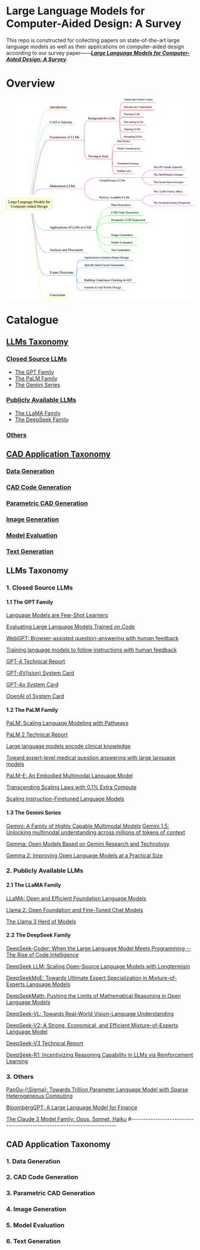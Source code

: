 # Large Language Models for Computer-Aided Design: A Survey

This repo is constructed for collecting papers on state-of-the-art large language models as well as their applications on computer-aided design according to our survey paper——[_**Large Language Models for Computer-Aided Design: A Survey**_]().
# Overview
![Taxonomy](taxonomy.png)

# Catalogue
## [LLMs Taxonomy](#1)
### [Closed Source LLMs](#1.1)
- [The GPT Family](#1.1.1)
- [The PaLM Family](#1.1.2)
- [The Gemini Series](#1.1.3)
### [Publicly Available LLMs](#1.2)
  - [The LLaMA Family](#1.2.1)
  - [The DeepSeek Family](#1.2.2)
### [Others](#1.3)
## [CAD Application Taxonomy](#2)
### [Data Generation](#2.1)
### [CAD Code Generation](#2.2)
### [Parametric CAD Generation](#2.3)
### [Image Generation](#2.4)
### [Model Evaluation](#2.5)
### [Text Generation](#2.6)

<p id="1"></p >

## LLMs Taxonomy
<p id="1.1"></p >

### 1. Closed Source LLMs
<p id="1.1.1"></p >

#### 1.1 The GPT Family

[Language Models are Few-Shot Learners](https://github.com/YangLing0818/Diffusion-Models-Papers-Survey-Taxonomy)

[Evaluating Large Language Models Trained on Code](https://arxiv.org/abs/2107.03374)

[WebGPT: Browser-assisted question-answering with human feedback](https://arxiv.org/abs/2112.09332)

[Training language models to follow instructions with human feedback
](https://proceedings.neurips.cc/paper_files/paper/2022/hash/b1efde53be364a73914f58805a001731-Abstract-Conference.html)

[GPT-4 Technical Report](https://arxiv.org/abs/2303.08774)

[GPT-4V(ision) System Card](https://cdn.openai.com/papers/GPTV_System_Card.pdf)

[GPT-4o System Card](https://arxiv.org/abs/2410.21276)

[OpenAI o1 System Card](https://arxiv.org/abs/2412.16720)
<p id="1.1.2"></p >

#### 1.2 The PaLM Family

[PaLM: Scaling Language Modeling with Pathways](https://www.jmlr.org/papers/v24/22-1144.html)

[PaLM 2 Technical Report](https://arxiv.org/abs/2305.10403)

[Large language models encode clinical knowledge](https://www.nature.com/articles/s41586-023-06291-2)

[Toward expert-level medical question answering with large language models](https://www.nature.com/articles/s41591-024-03423-7)

[PaLM-E: An Embodied Multimodal Language Model](https://proceedings.mlr.press/v202/driess23a.html)

[Transcending Scaling Laws with 0.1% Extra Compute](https://openreview.net/forum?id=Cf6VhQFmhP)

[Scaling Instruction-Finetuned Language Models](https://www.jmlr.org/papers/v25/23-0870.html)
<p id="1.1.3"></p >

#### 1.3 The Gemini Series
[Gemini: A Family of Highly Capable Multimodal Models](https://arxiv.org/abs/2312.11805)
[Gemini 1.5: Unlocking multimodal understanding across millions of tokens of context](https://arxiv.org/abs/2403.05530)

[Gemma: Open Models Based on Gemini Research and Technology](https://arxiv.org/abs/2403.08295)

[Gemma 2: Improving Open Language Models at a Practical Size](https://arxiv.org/abs/2408.00118)
<p id="1.2"></p >

### 2. Publicly Available LLMs
<p id="1.2.1"></p >

#### 2.1 The LLaMA Family
[LLaMA: Open and Efficient Foundation Language Models](https://arxiv.org/abs/2302.13971)

[Llama 2: Open Foundation and Fine-Tuned Chat Models](https://arxiv.org/abs/2307.09288)

[The Llama 3 Herd of Models](https://arxiv.org/abs/2407.21783)
<p id="1.2.2"></p >

#### 2.2 The DeepSeek Family
[DeepSeek-Coder: When the Large Language Model Meets Programming -- The Rise of Code Intelligence](https://arxiv.org/abs/2401.14196)

[DeepSeek LLM: Scaling Open-Source Language Models with Longtermism](https://arxiv.org/abs/2401.02954)

[DeepSeekMoE: Towards Ultimate Expert Specialization in Mixture-of-Experts Language Models](https://openreview.net/forum?id=EmUsC2FogT)

[DeepSeekMath: Pushing the Limits of Mathematical Reasoning in Open Language Models](https://arxiv.org/abs/2402.03300)

[DeepSeek-VL: Towards Real-World Vision-Language Understanding](https://arxiv.org/abs/2403.05525)

[DeepSeek-V2: A Strong, Economical, and Efficient Mixture-of-Experts Language Model](https://arxiv.org/abs/2405.04434)

[DeepSeek-V3 Technical Report](https://arxiv.org/abs/2412.19437)

[DeepSeek-R1: Incentivizing Reasoning Capability in LLMs via Reinforcement Learning](https://arxiv.org/abs/2501.12948)
<p id="1.3"></p >

### 3. Others

[PanGu-{\Sigma}: Towards Trillion Parameter Language Model with Sparse Heterogeneous Computing](https://arxiv.org/abs/2303.10845)

[BloombergGPT: A Large Language Model for Finance](https://arxiv.org/abs/2303.17564)

[The Claude 3 Model Family: Opus, Sonnet, Haiku](https://www-cdn.anthropic.com/de8ba9b01c9ab7cbabf5c33b80b7bbc618857627/Model_Card_Claude_3.pdf)
#------------------------------------------------------------------------
<p id="2"></p >






## CAD Application Taxonomy
<p id="2.1"></p >

### 1. Data Generation
<p id="2.2"></p >






### 2. CAD Code Generation
<p id="2.3"></p >





### 3. Parametric CAD Generation
<p id="2.4"></p >






### 4. Image Generation
<p id="2.5"></p >





### 5. Model Evaluation
<p id="2.6"></p >






### 6. Text Generation



